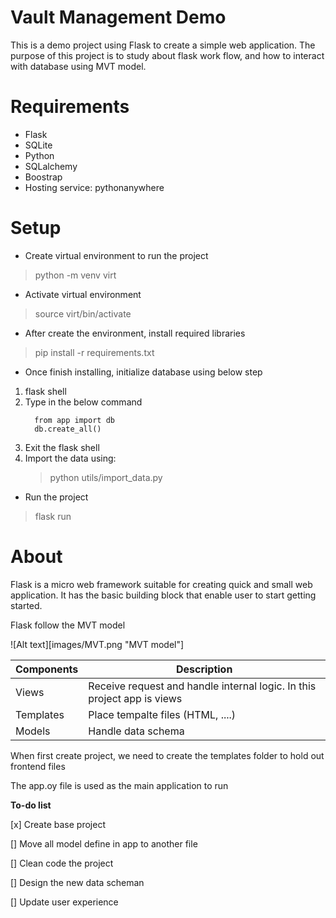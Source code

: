 # Vault Management Demo

This is a demo project using Flask to create a simple web application.
The purpose of this project is to study about flask work flow, and how to interact with database using MVT model.

# Requirements
- Flask
- SQLite
- Python
- SQLalchemy
- Boostrap
- Hosting service: pythonanywhere

# Setup
- Create virtual environment to run the project
> python -m venv virt

- Activate virtual environment
> source virt/bin/activate

- After create the environment, install required libraries
> pip install -r requirements.txt

- Once finish installing, initialize database using below step
1. flask shell
2. Type in the below command
    ```      
      from app import db      
      db.create_all()
    ```
3. Exit the flask shell
4. Import the data using:
    > python utils/import_data.py

- Run the project
>   flask run


# About
Flask is a micro web framework suitable for creating quick and small web application.
It has the basic building block that enable user to start getting started.

Flask follow the MVT model

![Alt text][images/MVT.png "MVT model"]

|Components| Description|
|----------|------------|
|Views| Receive request and handle internal logic. In this project app is views|
|Templates| Place tempalte files (HTML, ....) |
|Models | Handle data schema|

When first create project, we need to create the templates folder to hold out frontend files

The app.oy file is used as the main application to run


**To-do list**

[x] Create base project

[] Move all model define in app to another file

[] Clean code the project

[] Design the new data scheman

[] Update user experience
